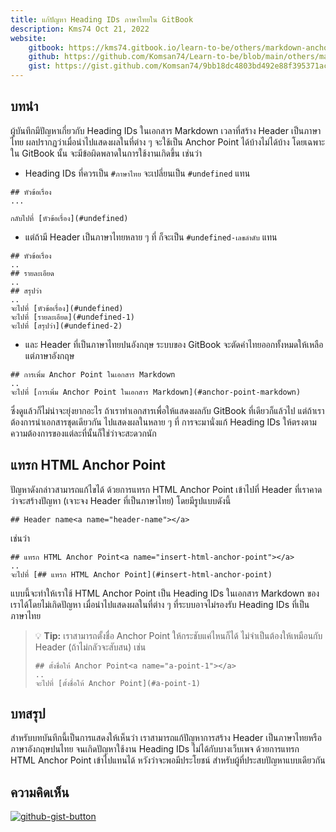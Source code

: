 ```yaml
---
title: แก้ปัญหา Heading IDs ภาษาไทยใน GitBook
description: Kms74 Oct 21, 2022
website:
    gitbook: https://kms74.gitbook.io/learn-to-be/others/markdown-anchor-point
    github: https://github.com/Komsan74/Learn-to-be/blob/main/others/markdown-anchor-point.md
    gist: https://gist.github.com/Komsan74/9bb18dc4803bd492e88f395371ac275c
---
```


## บทนำ<a name="introduction">

ผู้บันทึกมีปัญหาเกี่ยวกับ Heading IDs ในเอกสาร Markdown เวลาที่สร้าง Header เป็นภาษาไทย ผลปรากฏว่าเมื่อนำไปแสดงผลในที่ต่าง ๆ จะใช้เป็น Anchor Point ได้บ้างไม่ได้บ้าง โดยเฉพาะใน GitBook นั้น จะมีข้อผิดพลาดในการใช้งานเกิดขึ้น เช่นว่า

* Heading IDs ที่ควรเป็น `#ภาษาไทย` จะเปลี่ยนเป็น `#undefined` แทน

```
## หัวข้อเรื่อง
...

กลับไปที่ [หัวข้อเรื่อง](#undefined)
```

* แต่ถ้ามี Header เป็นภาษาไทยหลาย ๆ ที่ ก็จะเป็น `#undefined-เลขลำดับ` แทน 

```
## หัวข้อเรื่อง
..
## รายละเอียด
..
## สรุปว่า
..
จะไปที่ [หัวข้อเรื่อง](#undefined)
จะไปที่ [รายละเอียด](#undefined-1)
จะไปที่ [สรุปว่า](#undefined-2)
```

* และ Header ที่เป็นภาษาไทยปนอังกฤษ ระบบของ GitBook จะตัดคำไทยออกทั้งหมดให้เหลือแต่ภาษาอังกฤษ

```
## การเพิ่ม Anchor Point ในเอกสาร Markdown
..
จะไปที่ [การเพิ่ม Anchor Point ในเอกสาร Markdown](#anchor-point-markdown)
```

ซึ่งดูแล้วก็ไม่น่าจะยุ่งยากอะไร ถ้าเราทำเอกสารเพื่อให้แสดงผลกับ GitBook ที่เดียวก็แล้วไป แต่ถ้าเราต้องการนำเอกสารชุดเดียวกัน ไปแสดงผลในหลาย ๆ ที่ การจะมานั่งแก้ Heading IDs ให้ตรงตามความต้องการของแต่ละที่นั้นก็ใช่ว่าจะสะดวกนัก

## แทรก HTML Anchor Point<a name="insert-html-anchor-point"></a>

ปัญหาดังกล่าวสามารถแก้ไขได้ ด้วยการแทรก HTML Anchor Point เข้าไปที่ Header ที่เราคาดว่าจะสร้างปัญหา (เจาะจง Header ที่เป็นภาษาไทย) โดยมีรูปแบบดังนี้

```
## Header name<a name="header-name"></a>
```

เช่นว่า

```
## แทรก HTML Anchor Point<a name="insert-html-anchor-point"></a>
..
จะไปที่ [## แทรก HTML Anchor Point](#insert-html-anchor-point)
```

แบบนี้จะทำให้เราใช้ HTML Anchor Point เป็น Heading IDs ในเอกสาร Markdown ของเราได้โดยไม่เกิดปัญหา เมื่อนำไปแสดงผลในที่ต่าง ๆ ที่ระบบอาจไม่รองรับ Heading IDs ที่เป็นภาษาไทย

> :bulb: **Tip:** เราสามารถตั้งชื่อ Anchor Point ให้กระชับแค่ไหนก็ได้ ไม่จำเป็นต้องให้เหมือนกับ Header (ถ้าไม่กลัวจะสับสน) เช่น
> ```
> ## ตั้งชื่อให้ Anchor Point<a name="a-point-1"></a>
> ..
> จะไปที่ [ตั้งชื่อให้ Anchor Point](#a-point-1)
> ```

## บทสรุป

สำหรับบทบันทึกนี้เป็นการแสดงให้เห็นว่า เราสามารถแก้ปัญหาการสร้าง Header เป็นภาษาไทยหรือภาษาอังกฤษปนไทย จนเกิดปัญหาใช้งาน Heading IDs ไม่ได้กับบางเว็บเพจ ด้วยการแทรก HTML Anchor Point เข้าไปแทนได้ หวังว่าจะพอมีประโยชน์ สำหรับผู้ที่ประสบปัญหาแบบเดียวกัน

## ความคิดเห็น

[![github-gist-button](https://user-images.githubusercontent.com/52767363/191145099-9f4a51a2-35cc-495f-82e1-284d769a9052.png)][comment]

[comment]: https://gist.github.com/Komsan74/9bb18dc4803bd492e88f395371ac275c